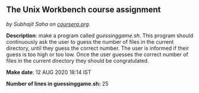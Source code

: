 ## The Unix Workbench course assignment
*by Subhajit Saha on [coursera.org](https://www.coursera.org/).*

**Description**: make a program called *guessinggame.sh*. This program should continuously ask the user to guess the number of files in the current directory, until they guess the correct number. The user is informed if their guess is too high or too low. Once the user guesses the correct number of files in the current directory they should be congratulated.

**Make date**: 12 AUG 2020 18:14 IST

**Number of lines in guessinggame.sh:** 25
